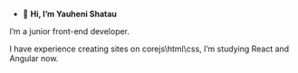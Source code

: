 - 👋 **Hi, I’m Yauheni Shatau**

I’m a junior front-end developer.

I have experience creating sites on corejs\html\css, I’m studying React and Angular now. 

